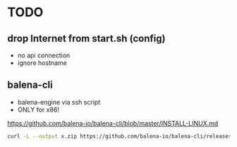 # TODO

## drop Internet from start.sh (config)

* no api connection
* ignore hostname

## balena-cli

* balena-engine via ssh script
* ONLY for x86!

https://github.com/balena-io/balena-cli/blob/master/INSTALL-LINUX.md

```bash
curl -L --output x.zip https://github.com/balena-io/balena-cli/releases/download/v14.5.0/balena-cli-v14.5.0-linux-x64-standalone.zip
```
